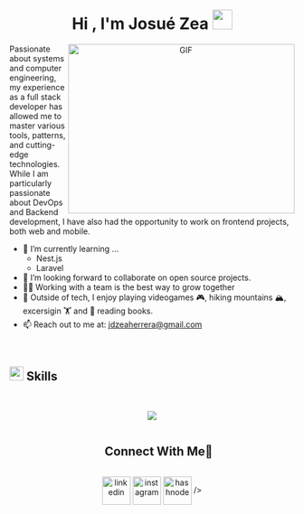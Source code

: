 <!--horizontal divider(gradiant)-->
<h1 align="center"><b>Hi , I'm Josué Zea </b><img src="https://media.giphy.com/media/hvRJCLFzcasrR4ia7z/giphy.gif" width="35"></h1>

<a target="_blank" align="center">
  <img align="right" top="500" height="300" width="400" alt="GIF" src="https://media.giphy.com/media/SWoSkN6DxTszqIKEqv/giphy.gif">
</a>

Passionate about systems and computer engineering, my experience as a full stack developer has allowed me to master various tools, patterns, and cutting-edge technologies. While I am particularly passionate about DevOps and Backend development, I have also had the opportunity to work on frontend projects, both web and mobile.
- 🌱 I’m currently learning ...
  - Nest.js
  - Laravel
- 👯 I’m looking forward to collaborate on open source projects.
- 🤜🤛 Working with a team is the best way to grow together <br>
- 👀 Outside of tech, I enjoy playing videogames 🎮, hiking mountains 🏔️, excersigin 🏋️ and 📖 reading books.
- 📫 Reach out to me at: <a href="jdzeaherrera@gmail.com">jdzeaherrera@gmail.com</a>
<!-- - 📄 Know about my experiences <a href="https://github.com/100rabhcsmc/Me.io/blob/master/01SaurabhChavanReactNativeResume.pdf" target="blank">Resume</a>-->
<br/>

## <img src="https://media2.giphy.com/media/QssGEmpkyEOhBCb7e1/giphy.gif?cid=ecf05e47a0n3gi1bfqntqmob8g9aid1oyj2wr3ds3mg700bl&rid=giphy.gif" width ="25"><b> Skills</b>
<br>


<!--tech stack icons-->
<p align="center">
  <a href="https://skillicons.dev">
    <img src="https://skillicons.dev/icons?i=git,github,gitlab,aws,css,docker,postgres,dynamodb,express,figma,firebase,redis,html,java,js,linux,md,materialui,nginx,mongodb,mysql,nextjs,go,nodejs,postman,py,react,cassandra,redux,tailwind,ts,vscode,kubernetes,php,flutter,android&perline=14" />
  </a>
</p>


<!-- Connect with me -->
<!--h2 without bottom border-->
<div id="user-content-toc">
  <ul align="center">
    <summary><h2 style="display: inline-block">Connect With Me🤝</h2></summary>
  </ul>
</div>

<!--icons and links-->
<p align="center">
  <a href="https://www.linkedin.com/in/josue-zea/" target="blank"><img align="center" src="https://user-images.githubusercontent.com/88904952/234979284-68c11d7f-1acc-4f0c-ac78-044e1037d7b0.png" alt="linkedin" height="50" width="50" /></a>
  <a href="https://www.instagram.com/david.zea_/" target="blank"><img align="center" src="https://user-images.githubusercontent.com/88904952/234981169-2dd1e58f-4b7e-468c-8213-034ba62156c3.png" alt="instagram" height="50"   width="50" /></a>
  <a href="https://github.com/Josue-Zea" target="blank"><img align="center" src="https://user-images.githubusercontent.com/88904952/234982196-562aea17-5532-4550-8c08-1c7cb994a541.png" alt="hashnode" height="50" width="50" /></a>
/></a>
  
</p>
